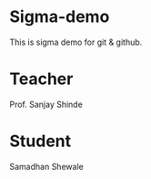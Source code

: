 # Sigma-demo
This is sigma demo for git &amp; github.

# Teacher 
Prof. Sanjay Shinde

# Student 
Samadhan Shewale
